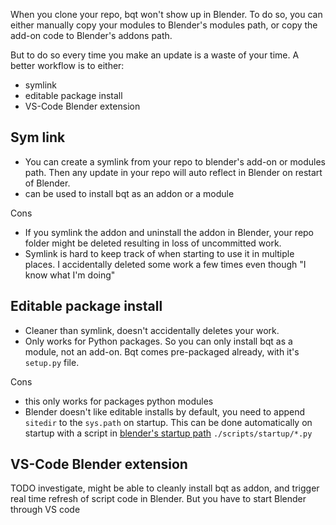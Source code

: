 When you clone your repo, bqt won't show up in Blender.
To do so, you can either manually copy your modules to Blender's modules path, or copy the add-on code to Blender's addons path.

But to do so every time you make an update is a waste of your time.
A better workflow is to either:
- symlink
- editable package install
- VS-Code Blender extension

## Sym link
- You can create a symlink from your repo to blender's add-on or modules path.
Then any update in your repo will auto reflect in Blender on restart of Blender.
- can be used to install bqt as an addon or a module

Cons
- If you symlink the addon and uninstall the addon in Blender, your repo folder might be deleted resulting in loss of uncommitted work.
- Symlink is hard to keep track of when starting to use it in multiple places. I accidentally deleted some work a few times even though "I know what I'm doing"

## Editable package install

- Cleaner than symlink, doesn't accidentally deletes your work.
- Only works for Python packages. So you can only install bqt as a module, not an add-on. Bqt comes pre-packaged already, with it's `setup.py` file.

Cons
- this only works for packages python modules
- Blender doesn't like editable installs by default, you need to append `sitedir` to the `sys.path` on startup. This can be done automatically on startup with a script in [blender's startup path](https://docs.blender.org/manual/en/latest/advanced/blender_directory_layout.html#path-layout) `./scripts/startup/*.py`

## VS-Code Blender extension
TODO investigate, might be able to cleanly install bqt as addon, and trigger real time refresh of script code in Blender.
But you have to start Blender through VS code